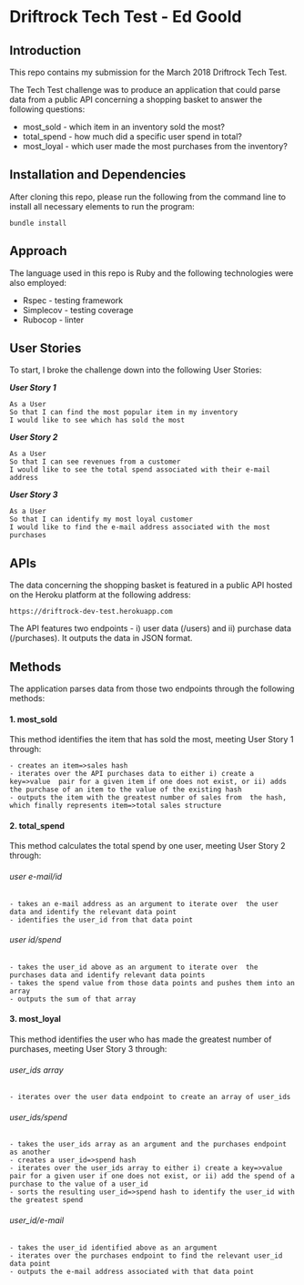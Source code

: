 # **Driftrock Tech Test - Ed Goold**

## **Introduction**

This repo contains my submission for the March 2018 Driftrock Tech Test.

The Tech Test challenge was to produce an application that could parse data from a public API concerning a shopping basket to answer the following questions:

- most_sold - which item in an inventory sold the most?
- total_spend - how much did a specific user spend in total?
- most_loyal - which user made the most purchases from the inventory?

## **Installation and Dependencies**

After cloning this repo, please run the following from the command line to install all necessary elements to run the program:

```
bundle install
```

## **Approach**

The language used in this repo is Ruby and the following technologies were also employed:

- Rspec - testing framework
- Simplecov - testing coverage
- Rubocop - linter

## **User Stories**

To start, I broke the challenge down into the following User Stories:

_**User Story 1**_

```
As a User
So that I can find the most popular item in my inventory
I would like to see which has sold the most
```

_**User Story 2**_

```
As a User
So that I can see revenues from a customer
I would like to see the total spend associated with their e-mail address 
```

_**User Story 3**_

```
As a User
So that I can identify my most loyal customer
I would like to find the e-mail address associated with the most purchases
```

## **APIs**

The data concerning the shopping basket is featured in a public API hosted on the Heroku platform at the following address:

```
https://driftrock-dev-test.herokuapp.com 
```

The API features two endpoints - i) user data (/users) and ii) purchase data (/purchases).  It outputs the data in JSON format.

## **Methods**

The application parses data from those two endpoints through the following methods:

#### **1. most_sold**

This method identifies the item that has sold the most, meeting User Story 1 through:

```
- creates an item=>sales hash
- iterates over the API purchases data to either i) create a key=>value  pair for a given item if one does not exist, or ii) adds the purchase of an item to the value of the existing hash
- outputs the item with the greatest number of sales from  the hash, which finally represents item=>total sales structure
```

#### **2. total_spend**

This method calculates the total spend by one user, meeting User Story 2 through:

###### user e-mail/id

```
- takes an e-mail address as an argument to iterate over  the user data and identify the relevant data point
- identifies the user_id from that data point 
```

###### user id/spend

```
- takes the user_id above as an argument to iterate over  the purchases data and identify relevant data points
- takes the spend value from those data points and pushes them into an array
- outputs the sum of that array
```

#### **3. most_loyal**

This method identifies the user who has made the greatest number of purchases, meeting User Story 3 through:

###### user_ids array

```
- iterates over the user data endpoint to create an array of user_ids
```

###### user_ids/spend

```
- takes the user_ids array as an argument and the purchases endpoint as another
- creates a user_id=>spend hash 
- iterates over the user_ids array to either i) create a key=>value pair for a given user if one does not exist, or ii) add the spend of a purchase to the value of a user_id
- sorts the resulting user_id=>spend hash to identify the user_id with the greatest spend 
```

###### user_id/e-mail

```
- takes the user_id identified above as an argument
- iterates over the purchases endpoint to find the relevant user_id data point 
- outputs the e-mail address associated with that data point

```



